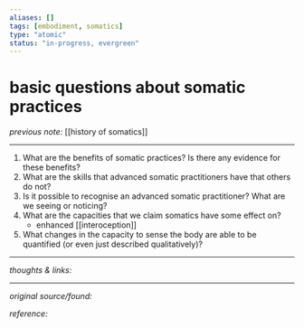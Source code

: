 ```yaml
---
aliases: []
tags: [embodiment, somatics]
type: "atomic"
status: "in-progress, evergreen"
---
```


# basic questions about somatic practices

_previous note:_ [[history of somatics]]

--- 

1. What are the benefits of somatic practices? Is there any evidence for these benefits?
2. What are the skills that advanced somatic practitioners have that others do not? 
3. Is it possible to recognise an advanced somatic practitioner? What are we seeing or noticing? 
4. What are the capacities that we claim somatics have some effect on?
	- enhanced [[interoception]]
5. What changes in the capacity to sense the body are able to be quantified (or even just described qualitatively)?

---

_thoughts & links:_




---

_original source/found:_ 

_reference:_ 
